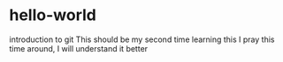 # hello-world
introduction to git
This should be my second time learning this
I pray this time around, I will understand it better
